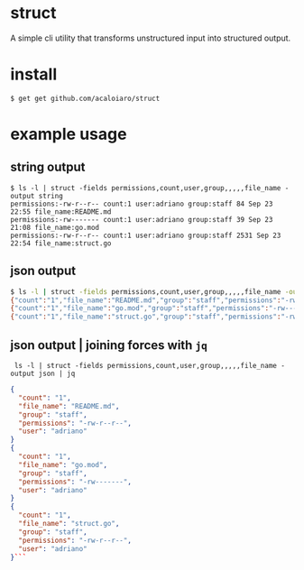 # struct

A simple cli utility that transforms unstructured input into structured output.

# install

`$ get get github.com/acaloiaro/struct`

# example usage

## string output
```
$ ls -l | struct -fields permissions,count,user,group,,,,,file_name -output string
permissions:-rw-r--r-- count:1 user:adriano group:staff 84 Sep 23 22:55 file_name:README.md
permissions:-rw------- count:1 user:adriano group:staff 39 Sep 23 21:08 file_name:go.mod
permissions:-rw-r--r-- count:1 user:adriano group:staff 2531 Sep 23 22:54 file_name:struct.go
```

## json output

```bash
$ ls -l | struct -fields permissions,count,user,group,,,,,file_name -output json
{"count":"1","file_name":"README.md","group":"staff","permissions":"-rw-r--r--","user":"adriano"}
{"count":"1","file_name":"go.mod","group":"staff","permissions":"-rw-------","user":"adriano"}
{"count":"1","file_name":"struct.go","group":"staff","permissions":"-rw-r--r--","user":"adriano"}
```

## json output | joining forces with `jq`

``` ls -l | struct -fields permissions,count,user,group,,,,,file_name -output json | jq```
```json
{
  "count": "1",
  "file_name": "README.md",
  "group": "staff",
  "permissions": "-rw-r--r--",
  "user": "adriano"
}
{
  "count": "1",
  "file_name": "go.mod",
  "group": "staff",
  "permissions": "-rw-------",
  "user": "adriano"
}
{
  "count": "1",
  "file_name": "struct.go",
  "group": "staff",
  "permissions": "-rw-r--r--",
  "user": "adriano"
}```
